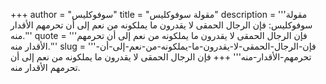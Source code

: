 +++
author = "سوفوكليس"
title = "مقولة سوفوكليس"
description = '''مقولة سوفوكليس: فإن الرجال الحمقى لا يقدرون ما يملكونه من نعم إلى أن تحرمهم الأقدار منه.'''
quote = '''فإن الرجال الحمقى لا يقدرون ما يملكونه من نعم إلى أن تحرمهم الأقدار منه.'''
slug = '''فإن-الرجال-الحمقى-لا-يقدرون-ما-يملكونه-من-نعم-إلى-أن-تحرمهم-الأقدار-منه'''
+++
فإن الرجال الحمقى لا يقدرون ما يملكونه من نعم إلى أن تحرمهم الأقدار منه.
